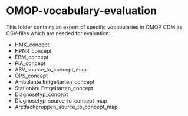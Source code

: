 # OMOP-vocabulary-evaluation

This folder contains an export of specific vocabularies in OMOP CDM as CSV-files which are needed for evaluation:

- HMK_concept
- HPNR_concept
- EBM_concept
- PIA_concept
- ASV_source_to_concept_map
- OPS_concept
- Ambulante Entgeltarten_concept
- Stationäre Entgeltarten_concept
- Diagnosetyp_concept
- Diagnosetyp_source_to_concept_map
- Arztfachgruppen_source_to_concept_map
